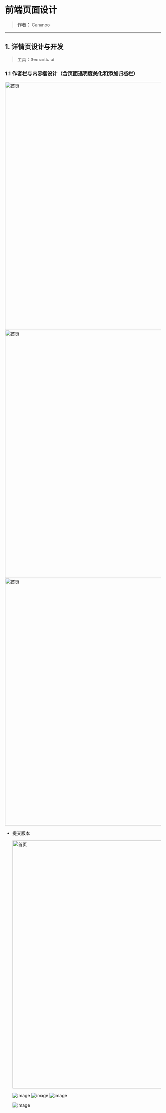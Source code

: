 # 前端页面设计
> **作者：** Cananoo

---

## 1. 详情页设计与开发
> 工具：Semantic ui

### 1.1 作者栏与内容框设计（含页面透明度美化和添加归档栏）

<img src="" alt="首页" width="800">
<img src="" alt="首页" width="800">
<img src="" alt="首页" width="800">

- 提交版本

  <img src="" alt="首页" width="800">


  ![image](https://github.com/cananoo/myblog/assets/103165360/38f4e6f6-203a-47b8-94c8-85020be7a084)
  ![image](https://github.com/cananoo/myblog/assets/103165360/3c8e55b1-01e0-4431-a99e-676770f3029d)
  ![image](https://github.com/cananoo/myblog/assets/103165360/f6e2fe16-bee0-40c5-9185-95e17dd3c373)



  ![image](https://github.com/cananoo/myblog/assets/103165360/1c81c6fe-79d0-42d3-8cc8-ee5caab8cb7f)

